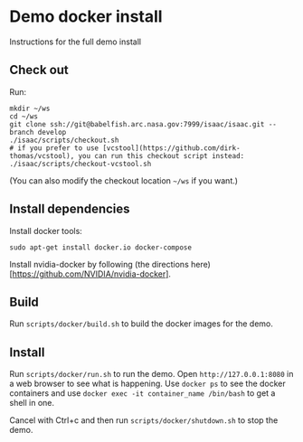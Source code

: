 Demo docker install
=====

Instructions for the full demo install

Check out
---------

Run:

    mkdir ~/ws
    cd ~/ws
    git clone ssh://git@babelfish.arc.nasa.gov:7999/isaac/isaac.git --branch develop
    ./isaac/scripts/checkout.sh
    # if you prefer to use [vcstool](https://github.com/dirk-thomas/vcstool), you can run this checkout script instead:
    ./isaac/scripts/checkout-vcstool.sh

(You can also modify the checkout location `~/ws` if you want.)

Install dependencies
---------

Install docker tools:

    sudo apt-get install docker.io docker-compose

Install nvidia-docker by following (the directions here)[https://github.com/NVIDIA/nvidia-docker].

Build
---------

Run `scripts/docker/build.sh` to build the docker images for the demo.

Install
---------

Run `scripts/docker/run.sh` to run the demo. Open `http://127.0.0.1:8080` in a web browser to see what is happening. Use
`docker ps` to see the docker containers and use `docker exec -it container_name /bin/bash` to get a shell in one.

Cancel with Ctrl+c and then run `scripts/docker/shutdown.sh` to stop the demo.
